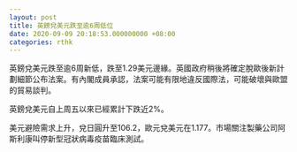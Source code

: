 ```yaml
---
layout: post
title: 英鎊兌美元跌至逾6周低位
date: 2020-09-09 20:18:53.000000000 +08:00
categories: rthk
---
```


英鎊兌美元跌至逾6周新低，跌至1.29美元邊緣。英國政府稍後將確定脫歐後新計劃細節公布法案。有內閣成員承認，法案可能有限地違反國際法，可能破壞與歐盟的貿易談判。

英鎊兌美元自上周五以來已經累計下跌近2%。

美元避險需求上升，兌日圓升至106.2，歐元兌美元在1.177。市場關注製藥公司阿斯利康叫停新型冠狀病毒疫苗臨床測試。
